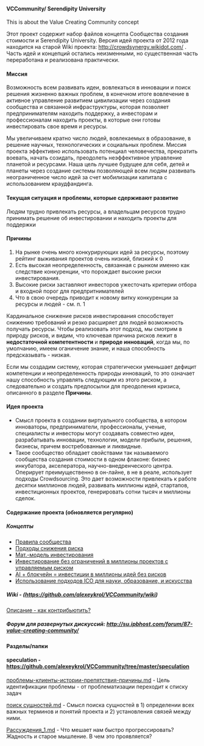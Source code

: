 #### VCCommunity/ Serendipity University
This is about the Value Creating Community concept

Этот проект содержит набор файлов концепта Сообщества создания стоимости и Serendipity University.
Версия идей проекта от 2012 года находится на старой Wiki проекта: http://crowdsynergy.wikidot.com/ .
Часть идей и концепций остались неизменными, но существенная часть переработана и реализована практически.

#### Миссия

Возможность всем развивать идеи, вовлекаться в инновации и поиск решения жизненно важных проблем, в конечном итоге вовлечение в активное управление развитием цивилизации через создания сообщества и связанной инфраструктуры, которая позволяет предпринимателям находить поддержку, а инвесторам и профессионалам находить проекты, в которые они готовы инвестировать свое время и ресурсы.

Мы увеличиваем кратно число людей, вовлекаемых в образование, в решение научных, технологических и социальных проблем. Миссия проекта эффективно использовать потенциал человечества, прекратить воевать, начать созидать, преодолеть неэффективное управление планетой и ресурсами. Наша цель лучшее будущее для себя, детей и планеты через создание системы позволяющей всем людям развивать неограниченное число идей за счет мобилизации капитала с использованием краудфандинга.

#### Текущая ситуация и проблемы, которые сдерживают развитие

Людям трудно привлекать ресурсы, а владельцам ресурсов трудно принимать решение об инвестировании и находить проекты для поддержки

#### Причины

1. На рынке очень много конкурирующих идей за ресурсы, поэтому рейтинг выживания проектов очень низкий, близкий к 0
2. Есть высокая неопределенность, связанная с рынком именно как следствие конкуренции, что порождает высокие риски инвестирования.
3. Высокие риски заставляют инвесторов ужесточать критерии отбора и входной порог для предпритнимателей
4. Что в свою очередь приводит к новому витку конкуренции за ресурсы и людей - см. п. 1

Кардинальное снижение рисков инвестирования способствует снижению требований и резко расширяет для людей возможность получать ресурсы. Чтобы реализовать этот подход, мы смотрим в природу рисков, и видим, что ключевая причина рисков лежит в **недостаточной компетентности** и **природе инноваций**, когда мы, по умолчанию, имеем оганичение знание, и наша способность предсказывать - низкая.

Если мы создадим систему, которая стратегически уменьшает дефицит компетенции и неопределенность природы инноваций, то это означает нашу способность управлять следующим из этого риском, а следовательно и создать предпосылки для преодоления кризиса, описанного в разделе **Причины**.

#### Идея проекта

* Смысл проекта в создании виртуального сообщества, в котором инноваторы, предприниматели, профессионалы, ученые, специалисты и инвесторы могут создавать совместно идеи, разрабатывать инновации, технологии, модели прибыли, решения, бизнесы, причем востребованные и ликвидные. 
* Такое сообщество обладает свойствами так называемого сообщества создания стоимости в одном флаконе: бизнес инкубатора, акселератора, научно-внедренческого центра. Оперирует преимущественно в он-лайне, в не в реале, использует подходы Crowdsourcing. Это дает возможности привлекать к работе десятки миллионов людей, развивать миллионы идей, стартапов, инвестиционных проектов, генерировать сотни тысяч и миллионы сделок.

#### Содержание проекта (обновляется регулярно)

##### Концепты

* [Правила сообщества](https://goo.gl/E7FKxJ)
* [Подходы снижения риска](https://goo.gl/dhAKBq)
* [Мат.-модель инвестирования](https://goo.gl/7SpSQr)
* [Инвестирование без ограничений в миллионы проектов с управляемым риском](https://medium.com/test-pubs/investnolimits-484ce189b528)
* [AI + блокчейн = инвестиции в миллионы идей без рисков](https://medium.com/test-pubs/cfsp-3-8fe431f0a808)
* [Использование подходов ICO для науки, образование, и искусства](https://goo.gl/vgfwK1)

##### Wiki - (https://github.com/alexeykrol/VCCommunity/wiki)

[Описание - как контрибьютить?](https://github.com/alexeykrol/VCCommunity/blob/master/%D0%9A%D0%B0%D0%BA%20%D0%BF%D0%BE%D0%BC%D0%BE%D0%B3%D0%B0%D1%82%D1%8C%3F.md)

##### Форум для развернутых дискуссий: http://su.ipbhost.com/forum/87-value-creating-community/


#### Разделы/папки

#### speculation - https://github.com/alexeykrol/VCCommunity/tree/master/speculation

[проблемы-клиенты-истории-препятствия-причины.md](https://github.com/alexeykrol/VCCommunity/blob/master/speculation/%D0%BF%D1%80%D0%BE%D0%B1%D0%BB%D0%B5%D0%BC%D1%8B-%D0%BA%D0%BB%D0%B8%D0%B5%D0%BD%D1%82%D1%8B-%D0%B8%D1%81%D1%82%D0%BE%D1%80%D0%B8%D0%B8-%D0%BF%D1%80%D0%B5%D0%BF%D1%8F%D1%82%D1%81%D1%82%D0%B2%D0%B8%D1%8F-%D0%BF%D1%80%D0%B8%D1%87%D0%B8%D0%BD%D1%8B.md) - Цель идентификации проблемы - от проблематизации переходит к списку задач

[поиск сущностей.md](https://github.com/alexeykrol/VCCommunity/blob/master/speculation/%D0%BF%D0%BE%D0%B8%D1%81%D0%BA%20%D1%81%D1%83%D1%89%D0%BD%D0%BE%D1%81%D1%82%D0%B5%D0%B9.md) - Смысл поиска сущностей в 1) определении всех важных терминов и понятий проекта и 2) установления связей между ними.

[Рассуждения_1.md](https://github.com/alexeykrol/VCCommunity/blob/master/speculation/%D0%A0%D0%B0%D1%81%D1%81%D1%83%D0%B6%D0%B4%D0%B5%D0%BD%D0%B8%D1%8F_1.md) - Что мешает нам быстро прогрессировать? Жадность и старое мышление. В чем это проявляется?
